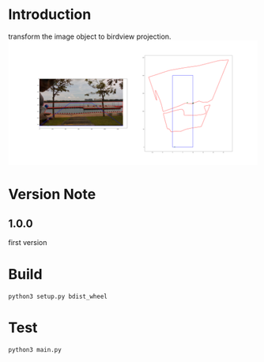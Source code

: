 # Introduction
transform the image object to birdview projection.
![](static/test.png)

# Version Note
## 1.0.0
first version

# Build
```
python3 setup.py bdist_wheel
```

# Test
```
python3 main.py
```
